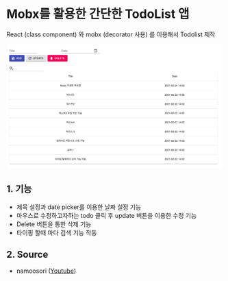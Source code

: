 # Mobx를 활용한 간단한 TodoList 앱

React (class component) 와 mobx (decorator 사용) 를 이용해서 Todolist 제작

![image](asset/image1.png)

## 1. 기능

- 제목 설정과 date picker를 이용한 날짜 설정 기능
- 마우스로 수정하고자하는 todo 클릭 후 update 버튼을 이용한 수정 기능
- Delete 버튼을 통한 삭제 기능
- 타이핑 할때 마다 검색 기능 작동

## 2. Source

- namoosori ([Youtube](https://www.youtube.com/channel/UCtaUzBujIBjtrkqACmkM44g))

